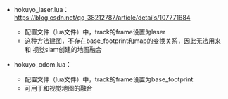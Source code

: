 * hokuyo_laser.lua：https://blog.csdn.net/qq_38212787/article/details/107771684
  * 配置文件（lua文件）中，track的frame设置为laser
  * 这种方法建图，不存在base_footprint和map的变换关系，因此无法用来和 视觉slam创建的地图融合
  

* hokuyo_odom.lua：
  * 配置文件（lua文件）中，track的frame设置为base_footprint
  * 可用于和视觉地图的融合